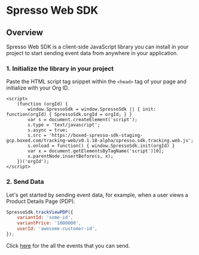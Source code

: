 # Spresso Web SDK

## Overview

Spresso Web SDK is a client-side JavaScript library you can install in your project to start sending event data from anywhere in your application.
### 1. Initialize the library in your project

Paste the HTML script tag snippet within the `<head>` tag of your page and initialize with your Org ID.

```
<script>
    (function (orgId) {
        window.SpressoSdk = window.SpressoSdk || { init: function(orgId) { SpressoSdk.orgId = orgId; } }
        var s = document.createElement('script');
        s.type = 'text/javascript';
        s.async = true;
        s.src = 'https://boxed-spresso-sdk-staging-gcp.boxed.com/tracking-web/v0.1.18-alpha/spresso.sdk.tracking.web.js';
        s.onload = function() { window.SpressoSdk.init(orgId) }
        var x = document.getElementsByTagName('script')[0];
        x.parentNode.insertBefore(s, x);
    })('orgId');
</script>
```

### 2. Send Data

Let's get started by sending event data, for example, when a user views a Product Details Page (PDP).

```javascript
SpressoSdk.trackViewPDP({
    variantId: 'some-id',
    variantPrice: '1000000',
    userId: 'awesome-customer-id',
});
```

Click [here](SpressoSdk.html) for the all the events that you can send. 